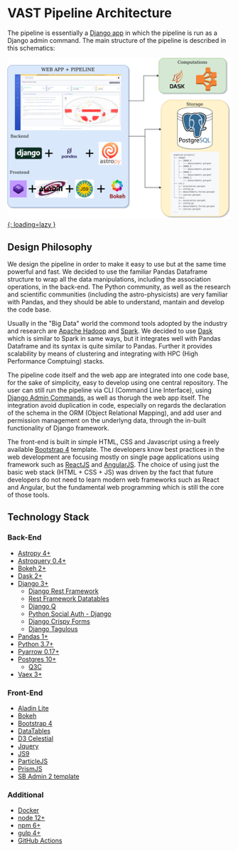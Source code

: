 # VAST Pipeline Architecture

The pipeline is essentially a [Django app](https://www.djangoproject.com/) in which the pipeline is run as a Django admin command. The main structure of the pipeline is described in this schematics:

[![VAST Pipeline Stack](../img/vast_pipeline_architecture.png){: loading=lazy }](../img/vast_pipeline_architecture.png)

## Design Philosophy

We design the pipeline in order to make it easy to use but at the same time powerful and fast. We decided to use the familiar Pandas Dataframe structure to wrap all the data manipulations, including the association operations, in the back-end. The Python community, as well as the research and scientific communities (including the astro-physicists) are very familiar with Pandas, and they should be able to understand, mantain and develop the code base.

Usually in the "Big Data" world the commond tools adopted by the industry and research are [Apache Hadoop](https://hadoop.apache.org/) and [Spark](https://spark.apache.org/). We decided to use [Dask](https://dask.org/) which is similar to Spark in same ways, but it integrates well with Pandas Dataframe and its syntax is quite similar to Pandas. Further it provides scalability by means of clustering and integrating with HPC (High Performance Comptuing) stacks.

The pipeline code itself and the web app are integrated into one code base, for the sake of simplicity, easy to develop using one central repository. The user can still run the pipeline via CLI (Command Line Interface), using [Django Admin Commands](https://docs.djangoproject.com/en/3.1/howto/custom-management-commands/), as well as thorugh the web app itself. The integration avoid duplication in code, especially on regards the declaration of the schema in the ORM (Object Relational Mapping), and add user and permission management on the underlyng data, through the in-built functionality of Django framework.

The front-end is built in simple HTML, CSS and Javascript using a freely available [Bootstrap 4](https://getbootstrap.com/docs/4.0/getting-started/introduction/) template. The developers know best practices in the web development are focusing mostly on single page applications using framework such as [ReactJS](https://reactjs.org/) and [AngularJS](https://angular.io/). The choice of using just the basic web stack (HTML + CSS + JS) was driven by the fact that future developers do not need to learn modern web frameworks such as React and Angular, but the fundamental web programming which is still the core of those tools.


## Technology Stack

### Back-End

* [Astropy 4+](https://www.astropy.org/)
* [Astroquery 0.4+](https://astroquery.readthedocs.io/en/latest/)
* [Bokeh 2+](https://docs.bokeh.org/en/latest/index.html)
* [Dask 2+](https://dask.org/)
* [Django 3+](https://www.djangoproject.com/)
    * [Django Rest Framework](https://www.django-rest-framework.org/)
    * [Rest Framework Datatables](https://django-rest-framework-datatables.readthedocs.io/en/latest/)
    * [Django Q](https://django-q.readthedocs.io/en/latest/)
    * [Python Social Auth - Django](https://github.com/python-social-auth/social-app-django)
    * [Django Crispy Forms](https://django-crispy-forms.readthedocs.io/en/latest/index.html)
    * [Django Tagulous](https://github.com/radiac/django-tagulous)
* [Pandas 1+](https://pandas.pydata.org/)
* [Python 3.7+](https://www.python.org/)
* [Pyarrow 0.17+](https://arrow.apache.org/docs/python/install.html)
* [Postgres 10+](https://www.postgresql.org/)
    * [Q3C](https://github.com/segasai/q3c)
* [Vaex 3+](https://vaex.readthedocs.io/en/latest/)

### Front-End

* [Aladin Lite](https://aladin.u-strasbg.fr/AladinLite/)
* [Bokeh](https://docs.bokeh.org/en/latest/index.html)
* [Bootstrap 4](https://getbootstrap.com/docs/4.0/getting-started/introduction/)
* [DataTables](https://datatables.net/)
* [D3 Celestial](https://github.com/ofrohn/d3-celestial)
* [Jquery](https://jquery.com/)
* [JS9](https://js9.si.edu/)
* [ParticleJS](https://vincentgarreau.com/particles.js/)
* [PrismJS](https://prismjs.com/)
* [SB Admin 2 template](https://github.com/StartBootstrap/startbootstrap-sb-admin-2)

### Additional

* [Docker](https://www.docker.com/)
* [node 12+](https://nodejs.org/en/)
* [npm 6+](https://www.npmjs.com/)
* [gulp 4+](https://gulpjs.com/)
* [GitHub Actions](https://github.com/features/actions)
